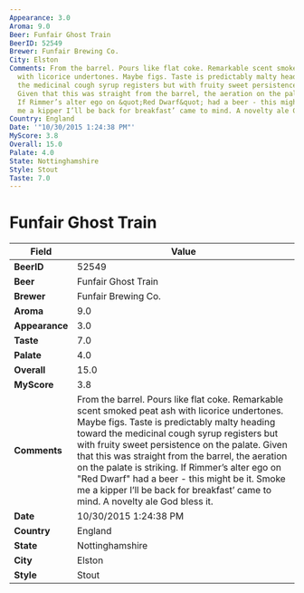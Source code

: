 ```yaml
---
Appearance: 3.0
Aroma: 9.0
Beer: Funfair Ghost Train
BeerID: 52549
Brewer: Funfair Brewing Co.
City: Elston
Comments: From the barrel. Pours like flat coke. Remarkable scent smoked peat ash
  with licorice undertones. Maybe figs. Taste is predictably malty heading toward
  the medicinal cough syrup registers but with fruity sweet persistence on the palate.
  Given that this was straight from the barrel, the aeration on the palate is striking.
  If Rimmer’s alter ego on &quot;Red Dwarf&quot; had a beer - this might be it. Smoke
  me a kipper I’ll be back for breakfast’ came to mind. A novelty ale God bless it.
Country: England
Date: '"10/30/2015 1:24:38 PM"'
MyScore: 3.8
Overall: 15.0
Palate: 4.0
State: Nottinghamshire
Style: Stout
Taste: 7.0
---
```


# Funfair Ghost Train

| Field         | Value |
|---------------|-------|
| **BeerID** | 52549 |
| **Beer** | Funfair Ghost Train |
| **Brewer** | Funfair Brewing Co. |
| **Aroma** | 9.0 |
| **Appearance** | 3.0 |
| **Taste** | 7.0 |
| **Palate** | 4.0 |
| **Overall** | 15.0 |
| **MyScore** | 3.8 |
| **Comments** | From the barrel. Pours like flat coke. Remarkable scent smoked peat ash with licorice undertones. Maybe figs. Taste is predictably malty heading toward the medicinal cough syrup registers but with fruity sweet persistence on the palate. Given that this was straight from the barrel, the aeration on the palate is striking. If Rimmer’s alter ego on &quot;Red Dwarf&quot; had a beer - this might be it. Smoke me a kipper I’ll be back for breakfast’ came to mind. A novelty ale God bless it. |
| **Date** | 10/30/2015 1:24:38 PM |
| **Country** | England |
| **State** | Nottinghamshire |
| **City** | Elston |
| **Style** | Stout |
